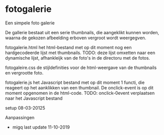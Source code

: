 # fotogalerie
Een simpele foto galerie

De gallerie bestaat uit een serie thumbnails, die aangeklikt kunnen worden, waarna de gekozen afbeelding erboven vergroot wordt weergegven.

fotogalerie.html
  het html-bestand met op dit moment nog een hardgecodeerde lijst met thumbnails.
  TODO: deze lijst omxetten naar een dynamische lijst, afhankleijk van de foto's in de directoru met de fotos.
  
fotogaleire.css
  de stijldefinities voor de html-weergave van de thumbnails en vergrootte foto.
  
fotogalerie.js
  het Javascript bestand met op dit moment 1 functi, die reageert op het aanklikken van een thumbnail.
  De onclick-event is op dit moment opgenomen in de html-code.
  TODO: onclick-0event verplaatsen naar het Javascript bestand
  
 setup 08-03-20125


Aanpassingen
- migq
 last update 11-10-2019

